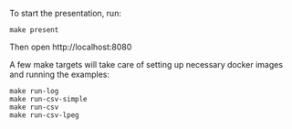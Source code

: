 To start the presentation, run:

```
make present
```

Then open http://localhost:8080

A few make targets will take care of setting up necessary docker images and
running the examples:

```
make run-log
make run-csv-simple
make run-csv
make run-csv-lpeg
```
